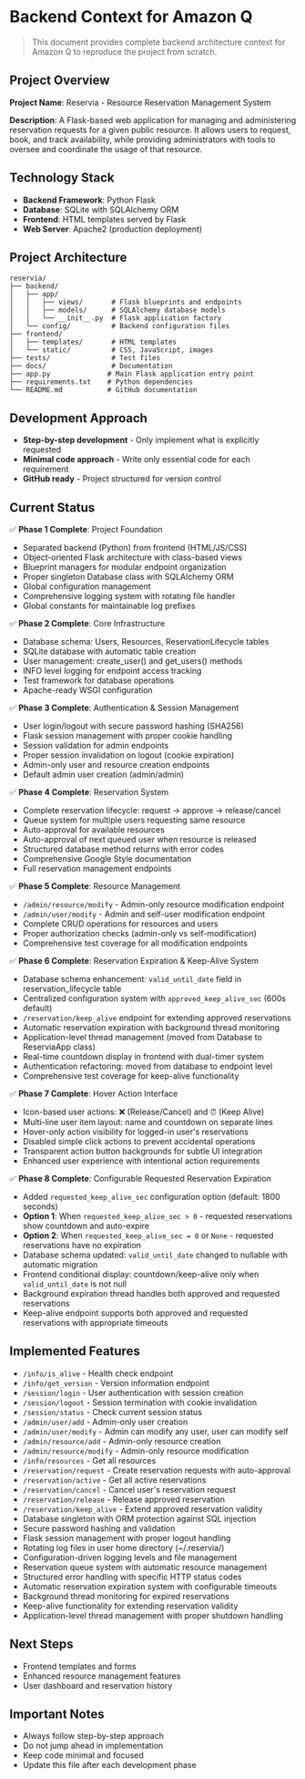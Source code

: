 # Backend Context for Amazon Q

> This document provides complete backend architecture context for Amazon Q to reproduce the project from scratch.

## Project Overview
**Project Name**: Reservia - Resource Reservation Management System

**Description**: A Flask-based web application for managing and administering reservation requests for a given public resource. It allows users to request, book, and track availability, while providing administrators with tools to oversee and coordinate the usage of that resource.

## Technology Stack
- **Backend Framework**: Python Flask
- **Database**: SQLite with SQLAlchemy ORM
- **Frontend**: HTML templates served by Flask
- **Web Server**: Apache2 (production deployment)

## Project Architecture
```
reservia/
├── backend/
│   ├── app/
│   │   ├── views/       # Flask blueprints and endpoints
│   │   ├── models/      # SQLAlchemy database models
│   │   └── __init__.py  # Flask application factory
│   └── config/          # Backend configuration files
├── frontend/
│   ├── templates/       # HTML templates
│   └── static/          # CSS, JavaScript, images
├── tests/               # Test files
├── docs/                # Documentation
├── app.py              # Main Flask application entry point
├── requirements.txt    # Python dependencies
└── README.md           # GitHub documentation
```

## Development Approach
- **Step-by-step development** - Only implement what is explicitly requested
- **Minimal code approach** - Write only essential code for each requirement
- **GitHub ready** - Project structured for version control

## Current Status
✅ **Phase 1 Complete**: Project Foundation
- Separated backend (Python) from frontend (HTML/JS/CSS)
- Object-oriented Flask architecture with class-based views
- Blueprint managers for modular endpoint organization
- Proper singleton Database class with SQLAlchemy ORM
- Global configuration management
- Comprehensive logging system with rotating file handler
- Global constants for maintainable log prefixes

✅ **Phase 2 Complete**: Core Infrastructure
- Database schema: Users, Resources, ReservationLifecycle tables
- SQLite database with automatic table creation
- User management: create_user() and get_users() methods
- INFO level logging for endpoint access tracking
- Test framework for database operations
- Apache-ready WSGI configuration

✅ **Phase 3 Complete**: Authentication & Session Management
- User login/logout with secure password hashing (SHA256)
- Flask session management with proper cookie handling
- Session validation for admin endpoints
- Proper session invalidation on logout (cookie expiration)
- Admin-only user and resource creation endpoints
- Default admin user creation (admin/admin)

✅ **Phase 4 Complete**: Reservation System
- Complete reservation lifecycle: request → approve → release/cancel
- Queue system for multiple users requesting same resource
- Auto-approval for available resources
- Auto-approval of next queued user when resource is released
- Structured database method returns with error codes
- Comprehensive Google Style documentation
- Full reservation management endpoints

✅ **Phase 5 Complete**: Resource Management
- `/admin/resource/modify` - Admin-only resource modification endpoint
- `/admin/user/modify` - Admin and self-user modification endpoint
- Complete CRUD operations for resources and users
- Proper authorization checks (admin-only vs self-modification)
- Comprehensive test coverage for all modification endpoints

✅ **Phase 6 Complete**: Reservation Expiration & Keep-Alive System
- Database schema enhancement: `valid_until_date` field in reservation_lifecycle table
- Centralized configuration system with `approved_keep_alive_sec` (600s default)
- `/reservation/keep_alive` endpoint for extending approved reservations
- Automatic reservation expiration with background thread monitoring
- Application-level thread management (moved from Database to ReserviaApp class)
- Real-time countdown display in frontend with dual-timer system
- Authentication refactoring: moved from database to endpoint level
- Comprehensive test coverage for keep-alive functionality

✅ **Phase 7 Complete**: Hover Action Interface
- Icon-based user actions: ❌ (Release/Cancel) and ⏰ (Keep Alive)
- Multi-line user item layout: name and countdown on separate lines
- Hover-only action visibility for logged-in user's reservations
- Disabled simple click actions to prevent accidental operations
- Transparent action button backgrounds for subtle UI integration
- Enhanced user experience with intentional action requirements

✅ **Phase 8 Complete**: Configurable Requested Reservation Expiration
- Added `requested_keep_alive_sec` configuration option (default: 1800 seconds)
- **Option 1**: When `requested_keep_alive_sec > 0` - requested reservations show countdown and auto-expire
- **Option 2**: When `requested_keep_alive_sec = 0` or `None` - requested reservations have no expiration
- Database schema updated: `valid_until_date` changed to nullable with automatic migration
- Frontend conditional display: countdown/keep-alive only when `valid_until_date` is not null
- Background expiration thread handles both approved and requested reservations
- Keep-alive endpoint supports both approved and requested reservations with appropriate timeouts

## Implemented Features
- `/info/is_alive` - Health check endpoint
- `/info/get_version` - Version information endpoint
- `/session/login` - User authentication with session creation
- `/session/logout` - Session termination with cookie invalidation
- `/session/status` - Check current session status
- `/admin/user/add` - Admin-only user creation
- `/admin/user/modify` - Admin can modify any user, user can modify self
- `/admin/resource/add` - Admin-only resource creation
- `/admin/resource/modify` - Admin-only resource modification
- `/info/resources` - Get all resources
- `/reservation/request` - Create reservation requests with auto-approval
- `/reservation/active` - Get all active reservations
- `/reservation/cancel` - Cancel user's reservation request
- `/reservation/release` - Release approved reservation
- `/reservation/keep_alive` - Extend approved reservation validity
- Database singleton with ORM protection against SQL injection
- Secure password hashing and validation
- Flask session management with proper logout handling
- Rotating log files in user home directory (~/.reservia/)
- Configuration-driven logging levels and file management
- Reservation queue system with automatic resource management
- Structured error handling with specific HTTP status codes
- Automatic reservation expiration system with configurable timeouts
- Background thread monitoring for expired reservations
- Keep-alive functionality for extending reservation validity
- Application-level thread management with proper shutdown handling

## Next Steps
- Frontend templates and forms
- Enhanced resource management features
- User dashboard and reservation history

## Important Notes
- Always follow step-by-step approach
- Do not jump ahead in implementation
- Keep code minimal and focused
- Update this file after each development phase
